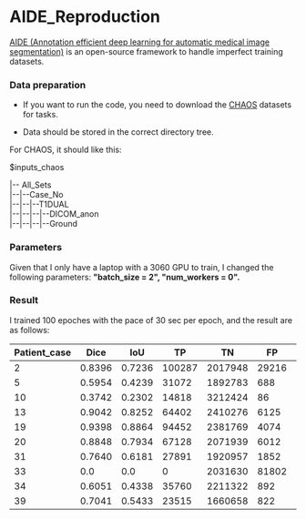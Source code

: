# AIDE_Reproduction
[AIDE (Annotation efficient deep learning for automatic medical image segmentation)](https://doi.org/10.1038/s41467-021-26216-9) is an open-source framework to handle imperfect training datasets.
### Data preparation
- If you want to run the code, you need to download the [CHAOS](https://chaos.grand-challenge.org/) datasets for tasks.

- Data should be stored in the correct directory tree.

For CHAOS, it should like this:

  $inputs_chaos

  |-- All_Sets  
  |--|--Case_No      
  |--|--|--T1DUAL         
  |--|--|--|--DICOM_anon            
  |--|--|--|--Ground

### Parameters
Given that I only have a laptop with a 3060 GPU to train, I changed the following parameters: **"batch_size = 2", "num_workers = 0".**

### Result
I trained 100 epoches with the pace of 30 sec per epoch, and the result are as follows:

| Patient_case |   Dice   |    IoU    |    TP    |     TN     |    FP    |    FN    |
|--------------|----------|-----------|----------|------------|----------|----------|
|      2       | 0.8396   | 0.7236    | 100287   | 2017948    | 29216    | 9093     |
|      5       | 0.5954   | 0.4239    | 31072    | 1892783    | 688      | 41537    |
|     10       | 0.3742   | 0.2302    | 14818    | 3212424    | 86       | 49472    |
|     13       | 0.9042   | 0.8252    | 64402    | 2410276    | 6125     | 7517     |
|     19       | 0.9398   | 0.8864    | 94452    | 2381769    | 4074     | 8025     |
|     20       | 0.8848   | 0.7934    | 67128    | 2071939    | 6012     | 11465    |
|     31       | 0.7640   | 0.6181    | 27891    | 1920957    | 1852     | 15380    |
|     33       | 0.0      | 0.0       | 0        | 2031630    | 81802    | 49256    |
|     34       | 0.6051   | 0.4338    | 35760    | 2211322    | 892      | 45786    |
|     39       | 0.7041   | 0.5433    | 23515    | 1660658    | 822      | 18941    |
